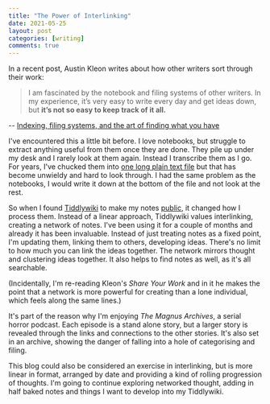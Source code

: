 ```yaml
---
title: "The Power of Interlinking"
date: 2021-05-25
layout: post
categories: [writing]
comments: true
---
```


In a recent post, Austin Kleon writes about how other writers sort through their work:

> I am fascinated by the notebook and filing systems of other writers. In my experience, it’s very easy to write every day and get ideas down, but **it’s not so easy to keep track of it all.**
<figcaption class="figure-caption text-right"> -- <a href="https://austinkleon.com/2021/05/20/indexing-filing-systems-and-the-art-of-finding-what-you-have">Indexing, filing systems, and the art of finding what you have</a></figcaption>

<!--more-->

I've encountered this a little bit before. I love notebooks, but struggle to extract anything useful from them once they are done. They pile up under my desk and I rarely look at them again. Instead I transcribe them as I go. For years, I've chucked them into [one long plain text file](https://davidralphlewis.github.io/binaryephemera/The-Spark-File.html) but that has become unwieldy and hard to look through. I had the same problem as the notebooks, I would write it down at the bottom of the file and not look at the rest.

So when I found [Tiddlywiki](https://tiddlywiki.com/) to make my notes [public](https://davidralphlewis.github.io/binaryephemera/), it changed how I process them. Instead of a linear approach, Tiddlywiki values interlinking, creating a network of notes. I've been using it for a couple of months and already it has been invaluable. Instead of just treating notes as a fixed point, I'm updating them, linking them to others, developing ideas. There's no limit to how much you can link the ideas together. The network mirrors thought and clustering ideas together. It also helps to find notes as well, as it's all searchable.

(Incidentally, I'm re-reading Kleon's *Share Your Work* and in it he makes the point that a network is more powerful for creating than a lone individual, which feels along the same lines.)

It's part of the reason why I'm enjoying *The Magnus Archives*, a serial horror podcast. Each episode is a stand alone story, but a larger story is revealed through the links and connections to the other stories. It's also set in an archive, showing the danger of falling into a hole of categorising and filing.

This blog could also be considered an exercise in interlinking, but is more linear in format, arranged by date and providing a kind of rolling progression of thoughts. I'm going to continue exploring networked thought, adding in half baked notes and things I want to develop into my Tiddlywiki.
